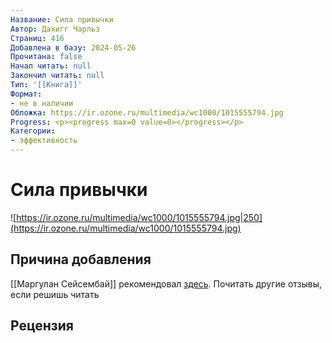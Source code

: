 ```yaml
---
Название: Сила привычки
Автор: Дахигг Чарльз
Страниц: 416
Добавлена в базу: 2024-05-26
Прочитана: false
Начал читать: null
Закончил читать: null
Тип: '[[Книга]]'
Формат:
- не в наличии
Обложка: https://ir.ozone.ru/multimedia/wc1000/1015555794.jpg
Progress: <p><progress max=0 value=0></progress></p>
Категории:
- эффективность
---
```

# Сила привычки

![https://ir.ozone.ru/multimedia/wc1000/1015555794.jpg|250](https://ir.ozone.ru/multimedia/wc1000/1015555794.jpg)

## Причина добавления

[[Маргулан Сейсембай]] рекомендовал [здесь](https://www.youtube.com/watch?v=IScaA-A3AwU). Почитать другие отзывы, если решишь читать

## Рецензия